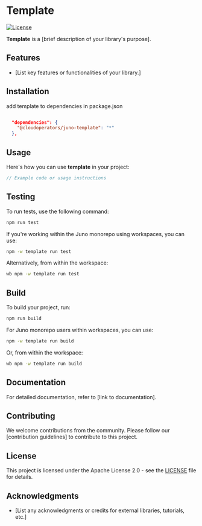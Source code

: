 # Template

[![License](https://img.shields.io/badge/License-Apache%202.0-blue.svg)](LICENSE)

**Template** is a [brief description of your library's purpose].

## Features

- [List key features or functionalities of your library.]

## Installation

add template to dependencies in package.json

```json

  "dependencies": {
    "@cloudoperators/juno-template": "*"
  },

```

## Usage

Here's how you can use **template** in your project:

```javascript
// Example code or usage instructions
```

## Testing

To run tests, use the following command:

```bash
npm run test
```

If you're working within the Juno monorepo using workspaces, you can use:

```bash
npm -w template run test
```

Alternatively, from within the workspace:

```bash
wb npm -w template run test
```

## Build

To build your project, run:

```bash
npm run build
```

For Juno monorepo users within workspaces, you can use:

```bash
npm -w template run build
```

Or, from within the workspace:

```bash
wb npm -w template run build
```

## Documentation

For detailed documentation, refer to [link to documentation].

## Contributing

We welcome contributions from the community. Please follow our [contribution guidelines] to contribute to this project.

## License

This project is licensed under the Apache License 2.0 - see the [LICENSE](LICENSE) file for details.

## Acknowledgments

- [List any acknowledgments or credits for external libraries, tutorials, etc.]
